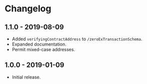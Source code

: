 # Changelog

## 1.1.0 - 2019-08-09

-   Added `verifyingContractAddress` to `/zeroExTransactionSchema`.
-   Expanded documentation.
-   Permit mixed-case addresses.

## 1.0.0 - 2019-01-09

-   Initial release.
